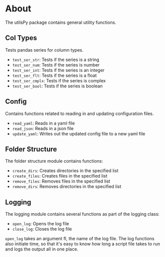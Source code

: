# About

The utilsPy package contains general utility functions.

## Col Types

Tests pandas series for column types.

* `test_ser_str`: Tests if the series is a string
* `test_ser_num`: Tests if the series is number
* `test_ser_int`: Tests if the series is an integer
* `test_ser_flt`: Tests if the series is a float
* `test_ser_cmplx`: Tests if the series is complex
* `test_ser_bool`: Tests if the series is boolean

## Config

Contains functions related to reading in and updating configuration files.

* `read_yaml`: Reads in a yaml file
* `read_json`: Reads in a json file
* `update_yaml`: Writes out the updated config file to a new yaml file

## Folder Structure

The folder structure module contains functions:

* `create_dirs`: Creates directories in the specified list
* `create_files`: Creates files in the specified list
* `remove_files`: Removes files in the specified list
* `remove_dirs`: Removes directories in the specified list

## Logging

The logging module contains several functions as part of the logging class:

* `open_log`: Opens the log file
* `close_log`: Closes the log file

`open_log` takes an argument fl, the name of the log file. The log functions also initiate time, so that it's easy to know how long a script file takes to run and logs the output all in one place. 
